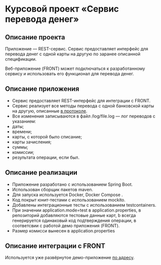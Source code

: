 # Курсовой проект «Сервис перевода денег»

## Описание проекта

Приложение — REST-сервис. Сервис предоставляет интерфейс для перевода денег с одной карты на другую по заранее описанной спецификации.

Веб-приложение (FRONT) может подключаться к разработанному сервису и использовать его функционал для перевода денег.

## Описание приложения

- Сервис предоставляет REST-интерфейс для интеграции с FRONT.
- Сервис реализует все методы перевода с одной банковской карты на другую, описанные [в протоколе](https://github.com/netology-code/jd-homeworks/blob/master/diploma/MoneyTransferServiceSpecification.yaml).
- Все изменения записываются в файл /log/file.log — лог переводов с указанием:
- даты;
- времени;
- карты, с которой было списание;
- карты зачисления;
- суммы;
- комиссии;
- результата операции, если был.

## Описание реализации

- Приложение разработано с использованием Spring Boot.
- Использован сборщик пакетов maven.
- Для запуска используется Docker, Docker Compose .
- Код покрыт юнит-тестами с использованием mockito.
- Добавлены интеграционные тесты с использованием testcontainers.
- При значении application.mode=test в application.properties, в репозиторий добавляются тестовые данные карт, b всегда генерируется одинаковый код подтверждения операции, в соответсвии с работой демо приложения (FRONT).
- Размер комисси вынесен в application.properties

## Описание интеграции с FRONT

Используется уже развёрнутое демо-приложение [по адресу](https://serp-ya.github.io/card-transfer/).
